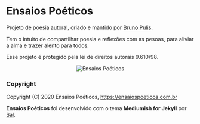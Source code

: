 # Ensaios Poéticos

Projeto de poesia autoral, criado e mantido por [Bruno Pulis](https://instagram.com/brunopulis).

Tem o intuito de compartilhar poesia e reflexões com as pesoas, para aliviar a alma e trazer alento para todos.

Esse projeto é protegido pela lei de direitos autorais 9.610/98.

<p align="center">
  <img src="https://user-images.githubusercontent.com/1204692/87079454-7b228280-c1fc-11ea-96ff-9eb0cd1cc67a.png" alt="Ensaios Poéticos">
</p>

### Copyright

Copyright (C) 2020 Ensaios Poéticos, https://ensaiospoeticos.com.br

**Ensaios Poéticos** foi desenvolvido com o tema **Mediumish for Jekyll** por [Sal](https://www.wowthemes.net).